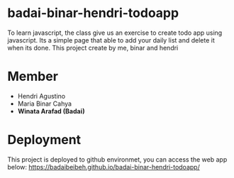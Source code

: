 # badai-binar-hendri-todoapp
To learn javascript, the class give us an exercise to create todo app using javascript. Its a simple page that able to add your daily list and delete it when its done. This project create by me, binar and hendri

# Member
* Hendri Agustino
* Maria Binar Cahya
* **Winata Arafad (Badai)**

# Deployment
This project is deployed to github environmet, you can access the web app below:
https://badaibeibeh.github.io/badai-binar-hendri-todoapp/

